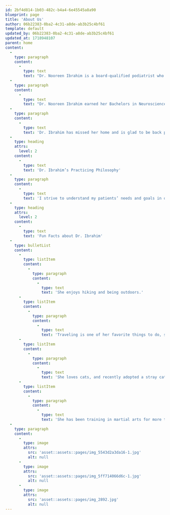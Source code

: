 ```yaml
---
id: 2bf4d814-1b03-482c-b4a4-6e45545a8a90
blueprint: page
title: 'About Us'
author: 06b22383-0ba2-4c31-a8de-ab3b25c4bf61
template: default
updated_by: 06b22383-0ba2-4c31-a8de-ab3b25c4bf61
updated_at: 1718948107
parent: home
content:
  -
    type: paragraph
    content:
      -
        type: text
        text: "Dr. Nooreen Ibrahim is a board-qualified podiatrist who serves patients in the Highland Park area with great enthusiasm. She enjoys treating patients with all types of pathologies and different age ranges, using her conservative and surgical training.\_"
  -
    type: paragraph
    content:
      -
        type: text
        text: "Dr. Nooreen Ibrahim earned her Bachelors in Neuroscience from UIC. She completed her Doctorate in Podiatric Medicine and Surgery at Des Moines University in Iowa and her residency at Wheaton Franciscan/Ascension in Milwaukee, WI.\_"
  -
    type: paragraph
    content:
      -
        type: text
        text: 'Dr. Ibrahim has missed her home and is glad to be back practicing in Illinois. In her free time, she enjoys spending time with her family, continuing her martial arts training, and reading. She is fluent in Hindi and Urdu.'
  -
    type: heading
    attrs:
      level: 2
    content:
      -
        type: text
        text: 'Dr. Ibrahim’s Practicing Philosophy'
  -
    type: paragraph
    content:
      -
        type: text
        text: 'I strive to understand my patients’ needs and goals in order to support their continued life goals. I work to build positive relationships; taking the time to listen to my patients’ needs. Medicine is a team approach and I believe in keeping my patients educated about both their conservative and surgical treatment options. Together we can determine the best course of treatment to have the best outcome for the patient.'
  -
    type: heading
    attrs:
      level: 2
    content:
      -
        type: text
        text: 'Fun Facts about Dr. Ibrahim'
  -
    type: bulletList
    content:
      -
        type: listItem
        content:
          -
            type: paragraph
            content:
              -
                type: text
                text: 'She enjoys hiking and being outdoors.'
      -
        type: listItem
        content:
          -
            type: paragraph
            content:
              -
                type: text
                text: 'Traveling is one of her favorite things to do, she has a vast list of places to visit.'
      -
        type: listItem
        content:
          -
            type: paragraph
            content:
              -
                type: text
                text: 'She loves cats, and recently adopted a stray cat that needed a home.'
      -
        type: listItem
        content:
          -
            type: paragraph
            content:
              -
                type: text
                text: 'She has been training in martial arts for more than ten years.'
  -
    type: paragraph
    content:
      -
        type: image
        attrs:
          src: 'asset::assets::pages/img_5543d2a3da16-1.jpg'
          alt: null
      -
        type: image
        attrs:
          src: 'asset::assets::pages/img_5ff714066d6c-1.jpg'
          alt: null
      -
        type: image
        attrs:
          src: 'asset::assets::pages/img_2892.jpg'
          alt: null
---
```

